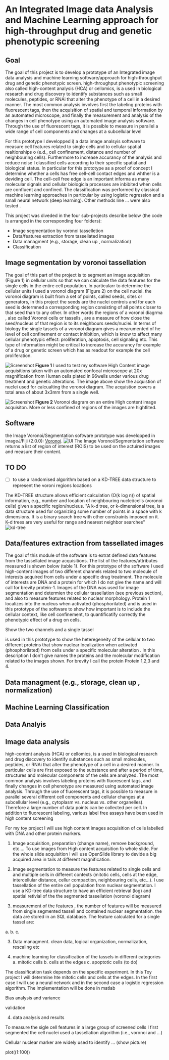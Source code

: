 # An Integrated Image data Analysis and Machine Learning approach for high-throughput drug and genetic phenotypic screening

## Goal
The goal of this project is to develop  a prototype of an  Integrated image data analysis and machine learning  software/approach for high-throughput drug and genetic phenotypic screen. high-throughput phenotypic screening also called  high-content analysis (HCA) or cellomics, is a used in biological research and drug discovery to identify substances such as small molecules, peptides, or RNAi that alter the phenotype of a cell in a desired manner. The most common analysis involves first the labeling proteins with fluorescent tags, then  the acquisition of spatial and temporal  information by an automated microscope, and finally the measurement and analysis of the changes in cell phenotype   using an automated image analysis software. Through the use of fluorescent tags, it is possible to measure in parallel a wide range of cell components and  changes at a subcellular level 

For this prototype I  developped i) a  data image analsyis software to measure cell features related to  single cells and to cellular spatial realtionships o (e.d., cell confinement, distance and number of neighbouring cells). Furthermore to increase accurancy of the analysis and reduce noise I classified cells according to their specific spatial and biological status. In particular for this prototype as a proof of concept I determine whether a cells has free cell-cell contact edges and whther is a deviding cell. The cell-cell free edge is an important informa as many molecular signals and cellular biologicla processes are inbibited when cells are confluent and confined. The classification was performed by classical machine learning approaches in particular by using logistic regression and a small neural network (deep learning). Other methods line ... were also tested .

This project was diveded in the four sub-projects describe below (the code is arranged in the corresponding four folders): 

- Image segmentation by voronoi tasselletion  
- Data/features extraction from  tassellated images
- Data managment (e.g., storage, clean up , normalization)
- Classification 


## Image segmentation by voronoi tassellation

The goal of this part of the project is to segment an image acquisition (Figure 1) in cellular units so that we can calculate the data features for the single cells in the entire cell population. In particularr to determine the cellular units I used a voronoi diagram (Figure 2) on the cell nuclei.  the voronoi diagram is built from a set of points, called seeds, sites or generators, in this project the seeds are the nuclei centrois and for each seed is determned  a corresponding region consisting of all points closer to that seed than to any other. In other words the  regions of a voronoi diagrma , also called Voronoi cells or tassells , are a measure of how close the seed/nucleus of that region is to its neighbours seeds/nuclei. In terms of biology the single tassels of a voronoi diagram gives a mearumented of he level of cell confinement or contact inhibition, which is know to affect many cellular phenotypic effect: proliferation, apoptosis, cell signaling etc. This type of information might be critical to increase the accurancy for example of a drug or genetic screen which has as readout for example the cell proliferation. 


![Screenshot](IMG/HCI_example2.png)
**Figure 1**
I used  to test my software High Content image acquisitions taken with an automated confocal microscope at 20x magnification from Human cells plated in 96wells under various drug treatment and genetic alterations. The image above show the acquistion of nuclei used for calcualting the voronoi diagram. The acquistion covers a total area of about 3x3mm from a single well. 


![Screenshot](/IMG/voronoi_5.png)
**Figure 2** Voronoi diagram on an entire High content image acquisiton. More or less confined of regions of the images are hightlited. 


## Software
the Image Voronoi/Segmentation software prototype was developped in imageJ/Fiji (2.0.0):
[Voronoi](./Voronoi).
![UI](./IMG/voronoi_imagej_UI.png)
The Image Voronoi/Segmentation software returns a list of region of interest (ROIS) to be used on the actuired images and measure their content. 

## TO DO
- [ ] to use a randomised algorithm based on a KD-TREE data structure to represent the voroni regions locations

The KD-TREE structure  allows efficient calculation (O(k log n)) of spatial information, e.g., number and location of neighbouring nuclei/cells (voronoi cells) given a specific region/nucleus. "A k-d tree, or k-dimensional tree, is a data structure used for organizing some number of points in a space with k dimensions. It is a binary search tree with other constraints imposed on it. K-d trees are very useful for range and nearest neighbor searches"
![kd-tree](/IMG/kd_tree.png)






## Data/features extraction from  tassellated images

The goal of this module of the software is to extrat defined data features from the tassellated image acquisitions. The list of the features/attributes measured is shown below (table 1). For this  prototype of the software I used high-content images of  two different channels related to two molecule of interests acquired from cells under a specific drug treatment. The molecule of interests are DNA and a protein  for which I do not give the name and will call for brevity protein-1. Images of the DNA was used for image segmentation and determien the cellular tassellation (see previous section), and also  to measure features related to nuclear morphology. Protein 1 localizes into the nucleus when activated (phosphorilated) and is used in this prototype of the software to show how important is to include the cellular context, like cell confinement, to quantificatify correctly the phenotypic effect of a drug on cells. 


Show the two channels and a single tassel 




is used in this prototype to show the heteregeneity of the cellular to two different proteins that show nuclear localization when activated (phosphorilated) from  cells under a specific molecular alteration . In this description I don't give names the proteins and the molecular modification related to the images shown. For brevity I call the protein Protein 1,2,3 and 4. 

## Data managment (e.g., storage, clean up , normalization)

## Machine Learning Classification

## Data Analyis


## Image data analysis

high-content analysis (HCA) or cellomics, is a used in biological research and drug discovery to identify substances such as small molecules, peptides, or RNAi that alter the phenotype of a cell in a desired manner. In particular cells are first exposed to  the substance  and after a period of time, structures and molecular components of the cells are analyzed. The most common analysis involves labeling proteins with fluorescent tags, and finally changes in cell phenotype are measured using automated image analysis. Through the use of fluorescent tags, it is possible to measure in parallel several different cell components and cellular changes at a subcellular level (e.g., cytoplasm vs. nucleus vs. other organelles). Therefore a large number of data points can be collected per cell. In addition to fluorescent labeling, various label free assays have been used in high content screening


For my toy project I will use high content images acquisition of cells labelled with DNA and other protein markers.  
1. Image acquisition, preparation (change name), remove background, etc.... To use images from High content acquisition fo whole slide.
   For the whole slide acquisition I will use OpenSlide library to devide a big acquired area in tails at different magnification.
   


2. Image segmentation to measure the features related to single cells and and multiple cells in different contexts (mitotic cells, cells at the edge, intercellular distance, cellur compaction, neighbouring cells, etc...). I use tassellation of the entire cell population from nuclear segmentation. I use a KD-tree data structure to have an efficient retrieval (log) and spatial retivial of the  the segmented tassellation (voronoi diagram)  

3. measurement of the features , the number of features will be measured from single segmented tassell and contained nuclear segmentation. the data are stored in an SQL database. The feature calculated for a single tassel are:

a. 
b.
c. 


3. Data managment.  clean data, logical organization,  normalization, rescaling  etc

4. machine learning for classification of the tassels in different categories
a. mitotic cells 
b. cells at the edges
c. apoptotic cells  (to do)

The classification task depends on the specific experiment. In this Toy project I will determine hte mitotic cells and cells at the edges. In the first case I will use a neural network and in the second case a logistic regression algorithm. 
The implementation will be done in matlab 

Bias analysis and variance 

validation

4. data analysis and results







To measure the sigle cell features in a large group of screened cells I first segmented the cell nuclei used a tassellation algorithm (i.e., voronoi and ...)

Cellular nuclear marker are widely used to identify ... (show picture)







plot((1:100))
